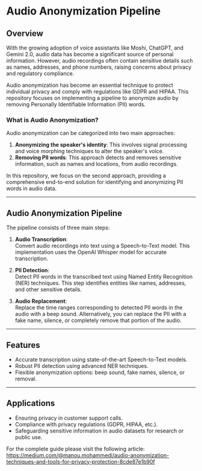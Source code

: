 # Audio Anonymization Pipeline  

## Overview  
With the growing adoption of voice assistants like Moshi, ChatGPT, and Gemini 2.0, audio data has become a significant source of personal information. However, audio recordings often contain sensitive details such as names, addresses, and phone numbers, raising concerns about privacy and regulatory compliance.  

Audio anonymization has become an essential technique to protect individual privacy and comply with regulations like GDPR and HIPAA. This repository focuses on implementing a pipeline to anonymize audio by removing Personally Identifiable Information (PII) words.  

### What is Audio Anonymization?  
Audio anonymization can be categorized into two main approaches:  
1. **Anonymizing the speaker's identity**: This involves signal processing and voice morphing techniques to alter the speaker's voice.  
2. **Removing PII words**: This approach detects and removes sensitive information, such as names and locations, from audio recordings.  

In this repository, we focus on the second approach, providing a comprehensive end-to-end solution for identifying and anonymizing PII words in audio data.  

---

## Audio Anonymization Pipeline  
The pipeline consists of three main steps:  

1. **Audio Transcription**:  
   Convert audio recordings into text using a Speech-to-Text model. This implementation uses the OpenAI Whisper model for accurate transcription.  

2. **PII Detection**:  
   Detect PII words in the transcribed text using Named Entity Recognition (NER) techniques. This step identifies entities like names, addresses, and other sensitive details.  

3. **Audio Replacement**:  
   Replace the time ranges corresponding to detected PII words in the audio with a beep sound. Alternatively, you can replace the PII with a fake name, silence, or completely remove that portion of the audio.  

---

## Features  
- Accurate transcription using state-of-the-art Speech-to-Text models.  
- Robust PII detection using advanced NER techniques.  
- Flexible anonymization options: beep sound, fake names, silence, or removal.  

---

## Applications
- Ensuring privacy in customer support calls.
- Compliance with privacy regulations (GDPR, HIPAA, etc.).
- Safeguarding sensitive information in audio datasets for research or public use.

For the complete guide please visit the following article: https://medium.com/@manou.mohammedi/audio-anonymization-techniques-and-tools-for-privacy-protection-8cde87e1b90f
